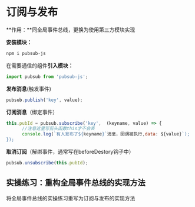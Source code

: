 # 订阅与发布

**作用：**同全局事件总线，更换为使用第三方模块实现

**安装模块：**

```js
npm i pubsub-js
```

在需要通信的组件**引入模块：**

```js
import pubsub from 'pubsub-js';
```

**发布消息**(触发事件)

```js
pubsub.publish('key', value);
```

**订阅消息**（绑定事件）

```js
this.pubId = pubsub.subscribe('key',  (keyname, value) => {
      //注意这里写剪头函数this才不会丢
      console.log(`有人发布了${keyname}`消息，回调被执行,data: ${value}`);
});
```

**取消订阅**（解绑事件，通常写在beforeDestory钩子中）

```js
pubsub.unsubscribe(this.pubId); 
```

## 实操练习：重构全局事件总线的实现方法

将全局事件总线的实操练习重写为订阅与发布的实现方法